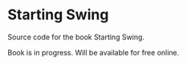 # Starting Swing
Source code for the book Starting Swing.

Book is in progress. Will be available for free online.
